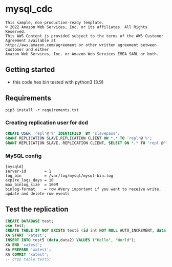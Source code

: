 # mysql_cdc
```
This sample, non-production-ready template.  
© 2022 Amazon Web Services, Inc. or its affiliates. All Rights Reserved.  
This AWS Content is provided subject to the terms of the AWS Customer Agreement available at  
http://aws.amazon.com/agreement or other written agreement between Customer and either
Amazon Web Services, Inc. or Amazon Web Services EMEA SARL or both.
```

## Getting started

* this code hes bin tested with python3 (3.9)

## Requirements   
```
pip3 install -r requirements.txt
```
### Creating replication user for dcd 
```sql
CREATE USER 'repl'@'%' IDENTIFIED  BY 'slavepass';
GRANT REPLICATION SLAVE,REPLICATION CLIENT ON *.* TO 'repl'@'%';
GRANT REPLICATION SLAVE, REPLICATION CLIENT, SELECT ON *.* TO 'repl'@'%';
```

### MySQL config 
```
[mysqld]
server-id		 = 1
log_bin			 = /var/log/mysql/mysql-bin.log
expire_logs_days = 10
max_binlog_size  = 100M
binlog-format    = row #Very important if you want to receive write, update and delete row events
```




## Test the replication 

```sql
CREATE DATABASE test;
use test;
CREATE TABLE IF NOT EXISTS test5 (id int NOT NULL AUTO_INCREMENT, data VARCHAR(255), data2 VARCHAR(255), PRIMARY KEY(id));
XA START 'xatest';
INSERT INTO test5 (data,data2) VALUES ("Hello", "World");
XA END 'xatest';
XA PREPARE 'xatest';
XA COMMIT 'xatest';
-- drop table test5;
```


